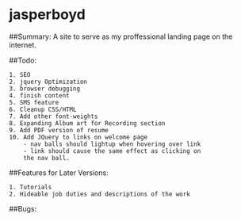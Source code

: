 jasperboyd
==========

##Summary:
A site to serve as my proffessional landing page on the internet. 

##Todo:

	1. SEO 
	2. jquery Optimization 
	3. browser debugging
	4. finish content
	5. SMS feature
	6. Cleanup CSS/HTML
	7. Add other font-weights
	8. Expanding Album art for Recording section
	9. Add PDF version of resume
	10. Add JQuery to links on welcome page
		- nav balls should lightup when hovering over link
		- link should cause the same effect as clicking on 
		the nav ball. 
	
##Features for Later Versions: 

	1. Tutorials 
	2. Hideable job duties and descriptions of the work
	
##Bugs:
	
	 